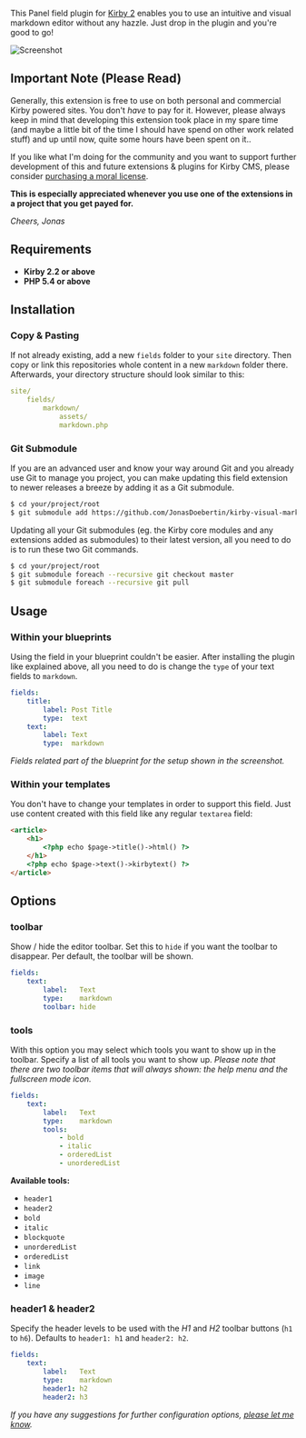 This Panel field plugin for [Kirby 2](http://getkirby.com) enables you to use an intuitive and visual markdown editor without any hazzle. Just drop in the plugin and you're good to go!

![Screenshot](https://raw.githubusercontent.com/JonasDoebertin/kirby-visual-markdown/master/screenshot.png)

## Important Note (Please Read)

Generally, this extension is free to use on both personal and commercial Kirby powered sites. You don't *have* to pay for it. However, please always keep in mind that developing this extension took place in my spare time (and maybe a little bit of the time I should have spend on other work related stuff) and up until now, quite some hours have been spent on it..

If you like what I'm doing for the community and you want to support further development of this and future extensions & plugins for Kirby CMS, please consider [purchasing a moral license](https://gumroad.com/l/visualmarkdown).

**This is especially appreciated whenever you use one of the extensions in a project that you get payed for.**

*Cheers, Jonas*

## Requirements

* **Kirby 2.2 or above**
* **PHP 5.4 or above**

## Installation

### Copy & Pasting

If not already existing, add a new `fields` folder to your `site` directory. Then copy or link this repositories whole content in a new `markdown` folder there. Afterwards, your directory structure should look similar to this:

```yaml
site/
	fields/
		markdown/
			assets/
			markdown.php
```

### Git Submodule

If you are an advanced user and know your way around Git and you already use Git to manage you project, you can make updating this field extension to newer releases a breeze by adding it as a Git submodule.

```bash
$ cd your/project/root
$ git submodule add https://github.com/JonasDoebertin/kirby-visual-markdown.git site/fields/markdown
```

Updating all your Git submodules (eg. the Kirby core modules and any extensions added as submodules) to their latest version, all you need to do is to run these two Git commands.

```bash
$ cd your/project/root
$ git submodule foreach --recursive git checkout master
$ git submodule foreach --recursive git pull
```

## Usage

### Within your blueprints

Using the field in your blueprint couldn't be easier. After installing the plugin like explained above, all you need to do is change the `type` of your text fields to `markdown`.

```yaml
fields:
    title:
        label: Post Title
        type:  text
    text:
        label: Text
        type:  markdown
```

*Fields related part of the blueprint for the setup shown in the screenshot.*

### Within your templates

You don't have to change your templates in order to support this field. Just use content created with this field like any regular `textarea` field:

```html
<article>
	<h1>
		<?php echo $page->title()->html() ?>
	</h1>
	<?php echo $page->text()->kirbytext() ?>
</article>
```

## Options

### toolbar

Show / hide the editor toolbar. Set this to `hide` if you want the toolbar to disappear. Per default, the toolbar will be shown.

```yaml
fields:
    text:
        label:   Text
        type:    markdown
		toolbar: hide
```

### tools

With this option you may select which tools you want to show up in the toolbar. Specify a list of all tools you want to show up. *Please note that there are two toolbar items that will always shown: the help menu and the fullscreen mode icon.*

```yaml
fields:
    text:
        label:   Text
        type:    markdown
		tools:
			- bold
			- italic
			- orderedList
			- unorderedList
```

**Available tools:**

* `header1`
* `header2`
* `bold`
* `italic`
* `blockquote`
* `unorderedList`
* `orderedList`
* `link`
* `image`
* `line`

### header1 & header2

Specify the header levels to be used with the *H1* and *H2* toolbar buttons (`h1` to `h6`). Defaults to `header1: h1` and `header2: h2`.

```yaml
fields:
    text:
        label:   Text
        type:    markdown
		header1: h2
		header2: h3
```

*If you have any suggestions for further configuration options, [please let me know](https://github.com/JonasDoebertin/kirby-visual-markdown/issues/new).*

